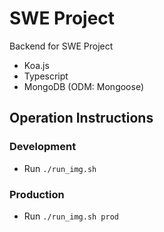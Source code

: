 # SWE Project

Backend for SWE Project

- Koa.js
- Typescript
- MongoDB (ODM: Mongoose)

## Operation Instructions

### Development

- Run `./run_img.sh`

### Production

- Run `./run_img.sh prod`
